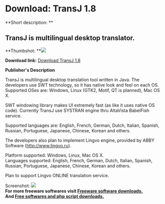 # Download: TransJ 1.8

**Short description: **

## TransJ is multilingual desktop translator.

  
**Thumbshot: **![](http://www.freewarefiles.com/screenshot/transj_md.gif)   
  
**Download link:** [Download TransJ 1.8](http://freesoftwares.boysofts.com/TransJ_program_10452.html)  
  

**Publisher's Description**  
  

TransJ is multilingual desktop translation tool written in Java. The
developers use SWT technology, so it has native look and feel on each OS.
Supported OSes are: Windows, Linux (GTK2, Motif, QT is planned), Mac OS X.

SWT windowing library makes UI extremely fast (as like it uses native OS
code). Currently TransJ use SYSTRAN engine thru AltaVista BabelFish service.

Supported languages are: English, French, German, Dutch, Italian, Spanish,
Russian, Portuguese, Japanese, Chinese, Korean and others.

The developers also plan to implement Lingvo engine, provided by ABBY Software
(http://www.lingvo.ru).

Platform supported: Windows, Linux, Mac OS X.  
Languages supported: English, French, German, Dutch, Italian, Spanish,
Russian, Portuguese, Japanese, Chinese, Korean and others.

Plan to support Lingvo ONLINE translation service.

  
  
Screenshot: ![](http://www.freewarefiles.com/screenshot/transj.gif)  
**For more freeware softwares visit [Freeware software downloads.](http://freesoftwares.boysofts.com/)**   
**And [Free softwares and php script downloads.](http://www.boysofts.com/)**

